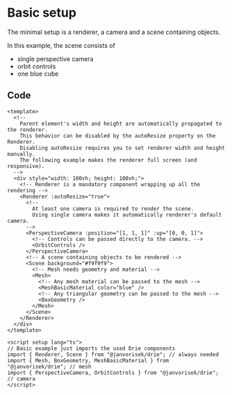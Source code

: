 <script setup lang="ts">
// Basic example just imports the used Drie components
import { Renderer, Scene } from "../../src"; // always needed
import { Mesh, BoxGeometry, MeshBasicMaterial } from "../../src"; // mesh
import { PerspectiveCamera, OrbitControls } from "../../src"; // camera
</script>

# Basic setup

The minimal setup is a renderer, a camera and a scene containing objects.

<ClientOnly>
  <div class="example">
    <Renderer :antialias="true">
      <PerspectiveCamera :position="[1, 1, 1]" :up="[0, 0, 1]">
        <OrbitControls />
      </PerspectiveCamera>
      <Scene background="#f9f9f9">
        <Mesh>
          <MeshBasicMaterial color="blue" />
          <BoxGeometry />
        </Mesh>
      </Scene>
    </Renderer>
  </div>
</ClientOnly>

In this example, the scene consists of

- single perspective camera
- orbit controls
- one blue cube 

## Code

```vue
<template>
  <!--
    Parent element's width and height are automatically propagated to the renderer.
    This behavior can be disabled by the autoResize property on the Renderer.
    Disabling autoResize requires you to set renderer width and height manually.
    The following example makes the renderer full screen (and responsive).
  -->
  <div style="width: 100vh; height: 100vh;">
    <!-- Renderer is a mandatory component wrapping up all the rendering -->
    <Renderer :autoResize="true">
      <!--
        At least one camera is required to render the scene.
        Using single camera makes it automatically renderer's default camera.
      -->
      <PerspectiveCamera :position="[1, 1, 1]" :up="[0, 0, 1]">
        <!-- Controls can be passed directly to the camera. -->
        <OrbitControls />
      </PerspectiveCamera>
      <!-- A scene containing objects to be rendered -->
      <Scene background="#f9f9f9">
        <!-- Mesh needs geometry and material -->
        <Mesh>
          <!-- Any mesh material can be passed to the mesh -->
          <MeshBasicMaterial color="blue" />
          <!-- Any triangular geometry can be passed to the mesh -->
          <BoxGeometry />
        </Mesh>
      </Scene>
    </Renderer>
  </div>
</template>

<script setup lang="ts">
// Basic example just imports the used Drie components
import { Renderer, Scene } from "@janvorisek/drie"; // always needed
import { Mesh, BoxGeometry, MeshBasicMaterial } from "@janvorisek/drie"; // mesh
import { PerspectiveCamera, OrbitControls } from "@janvorisek/drie"; // camera
</script>
```
